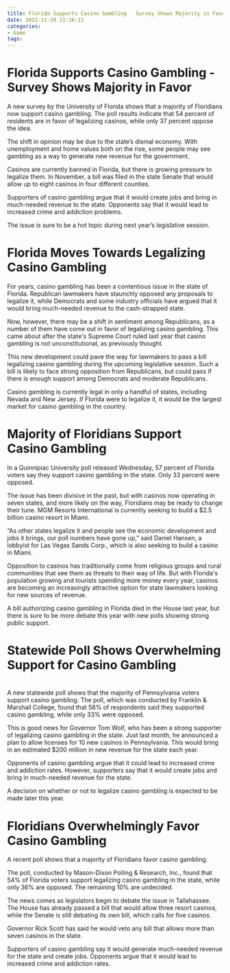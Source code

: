 ```yaml
---
title: Florida Supports Casino Gambling   Survey Shows Majority in Favor
date: 2022-11-20 11:16:13
categories:
- Game
tags:
---
```



#  Florida Supports Casino Gambling - Survey Shows Majority in Favor

A new survey by the University of Florida shows that a majority of Floridians now support casino gambling. The poll results indicate that 54 percent of residents are in favor of legalizing casinos, while only 37 percent oppose the idea.

The shift in opinion may be due to the state’s dismal economy. With unemployment and home values both on the rise, some people may see gambling as a way to generate new revenue for the government.

Casinos are currently banned in Florida, but there is growing pressure to legalize them. In November, a bill was filed in the state Senate that would allow up to eight casinos in four different counties.

Supporters of casino gambling argue that it would create jobs and bring in much-needed revenue to the state. Opponents say that it would lead to increased crime and addiction problems.

The issue is sure to be a hot topic during next year’s legislative session.

#  Florida Moves Towards Legalizing Casino Gambling

For years, casino gambling has been a contentious issue in the state of Florida. Republican lawmakers have staunchly opposed any proposals to legalize it, while Democrats and some industry officials have argued that it would bring much-needed revenue to the cash-strapped state.

Now, however, there may be a shift in sentiment among Republicans, as a number of them have come out in favor of legalizing casino gambling. This came about after the state's Supreme Court ruled last year that casino gambling is not unconstitutional, as previously thought.

This new development could pave the way for lawmakers to pass a bill legalizing casino gambling during the upcoming legislative session. Such a bill is likely to face strong opposition from Republicans, but could pass if there is enough support among Democrats and moderate Republicans.

Casino gambling is currently legal in only a handful of states, including Nevada and New Jersey. If Florida were to legalize it, it would be the largest market for casino gambling in the country.

#  Majority of Floridians Support Casino Gambling

In a Quinnipiac University poll released Wednesday, 57 percent of Florida voters say they support casino gambling in the state. Only 33 percent were opposed.

The issue has been divisive in the past, but with casinos now operating in seven states, and more likely on the way, Floridians may be ready to change their tune. MGM Resorts International is currently seeking to build a $2.5 billion casino resort in Miami.

“As other states legalize it and people see the economic development and jobs it brings, our poll numbers have gone up,” said Daniel Hansen, a lobbyist for Las Vegas Sands Corp., which is also seeking to build a casino in Miami.

Opposition to casinos has traditionally come from religious groups and rural communities that see them as threats to their way of life. But with Florida's population growing and tourists spending more money every year, casinos are becoming an increasingly attractive option for state lawmakers looking for new sources of revenue.

A bill authorizing casino gambling in Florida died in the House last year, but there is sure to be more debate this year with new polls showing strong public support.

#  Statewide Poll Shows Overwhelming Support for Casino Gambling

#

A new statewide poll shows that the majority of Pennsylvania voters support casino gambling. The poll, which was conducted by Franklin & Marshall College, found that 58% of respondents said they supported casino gambling, while only 33% were opposed.

This is good news for Governor Tom Wolf, who has been a strong supporter of legalizing casino gambling in the state. Just last month, he announced a plan to allow licenses for 10 new casinos in Pennsylvania. This would bring in an estimated $200 million in new revenue for the state each year.

Opponents of casino gambling argue that it could lead to increased crime and addiction rates. However, supporters say that it would create jobs and bring in much-needed revenue for the state.

A decision on whether or not to legalize casino gambling is expected to be made later this year.

#  Floridians Overwhelmingly Favor Casino Gambling

A recent poll shows that a majority of Floridians favor casino gambling.

The poll, conducted by Mason-Dixon Polling & Research, Inc., found that 54% of Florida voters support legalizing casino gambling in the state, while only 36% are opposed. The remaining 10% are undecided.

The news comes as legislators begin to debate the issue in Tallahassee. The House has already passed a bill that would allow three resort casinos, while the Senate is still debating its own bill, which calls for five casinos.

Governor Rick Scott has said he would veto any bill that allows more than seven casinos in the state.

Supporters of casino gambling say it would generate much-needed revenue for the state and create jobs. Opponents argue that it would lead to increased crime and addiction rates.